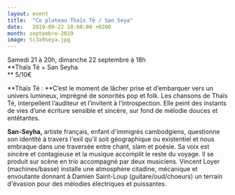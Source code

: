 ```yaml
---
layout: event
title:  "Co plateau Thaïs Té / San Seya"
date:   2019-09-22 18:00:00 +0200
month: septembre-2019
image: tc3a9seya.jpg
---
```




Samedi 21 à 20h, dimanche 22 septembre à 18h<br /> **Thaïs Té + San Seyha  
** 5/10€

**Thaïs Té : **C’est le moment de lâcher prise et d’embarquer vers un univers lumineux, imprégné de sonorités pop et folk. Les chansons de Thaïs Té, interpellent l’auditeur et l’invitent à l’introspection. Elle peint des instants de vies d’une écriture sensible et sincère, sur fond de mélodie douces et entêtantes.



**San-Seyha,** artiste français, enfant d'immigrés cambodgiens, questionne son identité à travers l'exil qu'il soit géographique ou existentiel et nous embraque dans une traversée entre chant, slam et poésie. Sa voix est sincère et contagieuse et la musique accomplit le reste du voyage. Il se produit sur scène en trio accompagné par deux musiciens. Vincent Loyer (machines/basse) installe une atmosphère citadine, mécanique et envoutante donnant à Damien Saint-Loup (guitare/oud/choeurs) un terrain d'évasion pour des mélodies électriques et puissantes.